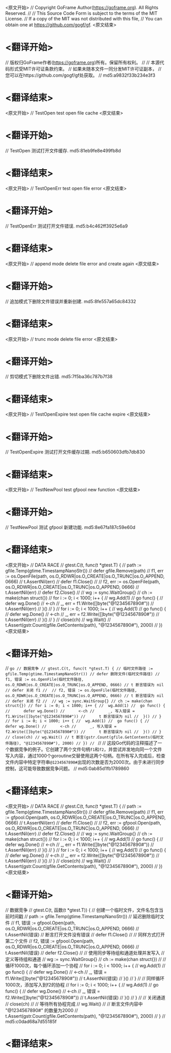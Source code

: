 
<原文开始>
// Copyright GoFrame Author(https://goframe.org). All Rights Reserved.
//
// This Source Code Form is subject to the terms of the MIT License.
// If a copy of the MIT was not distributed with this file,
// You can obtain one at https://github.com/gogf/gf.
<原文结束>

# <翻译开始>
// 版权归GoFrame作者(https://goframe.org)所有。保留所有权利。
//
// 本源代码形式受MIT许可证条款约束。
// 如果未随本文件一同分发MIT许可证副本，
// 您可以在https://github.com/gogf/gf处获取。
// md5:a9832f33b234e3f3
# <翻译结束>


<原文开始>
// TestOpen test open file cache
<原文结束>

# <翻译开始>
// TestOpen 测试打开文件缓存. md5:81eb9fe8e499fb8d
# <翻译结束>


<原文开始>
// TestOpenErr test open file error
<原文结束>

# <翻译开始>
// TestOpenErr 测试打开文件错误. md5:b4c462ff3925e6a9
# <翻译结束>


<原文开始>
// append mode delete file error and create again
<原文结束>

# <翻译开始>
// 追加模式下删除文件错误并重新创建. md5:8fe557a65dc84332
# <翻译结束>


<原文开始>
// trunc mode delete file error
<原文结束>

# <翻译开始>
// 剪切模式下删除文件出错. md5:7f5ba36c787b7f38
# <翻译结束>


<原文开始>
// TestOpenExpire test open file cache expire
<原文结束>

# <翻译开始>
// TestOpenExpire 测试打开文件缓存过期. md5:b650603dfb7db830
# <翻译结束>


<原文开始>
// TestNewPool test gfpool new function
<原文结束>

# <翻译开始>
// TestNewPool 测试 gfpool 新建功能. md5:8e67fa187c59e60d
# <翻译结束>


<原文开始>
	// DATA RACE
	// gtest.C(t, func(t *gtest.T) {
	//	path := gfile.Temp(gtime.TimestampNanoStr())
	//	defer gfile.Remove(path)
	//	f1, err := os.OpenFile(path, os.O_RDWR|os.O_CREATE|os.O_TRUNC|os.O_APPEND, 0666)
	//	t.AssertNil(err)
	//	defer f1.Close()
	//
	//	f2, err := os.OpenFile(path, os.O_RDWR|os.O_CREATE|os.O_TRUNC|os.O_APPEND, 0666)
	//	t.AssertNil(err)
	//	defer f2.Close()
	//
	//	wg := sync.WaitGroup{}
	//	ch := make(chan struct{})
	//	for i := 0; i < 1000; i++ {
	//		wg.Add(1)
	//		go func() {
	//			defer wg.Done()
	//			<-ch
	//			_, err = f1.Write([]byte("@1234567890#"))
	//			t.AssertNil(err)
	//		}()
	//	}
	//	for i := 0; i < 1000; i++ {
	//		wg.Add(1)
	//		go func() {
	//			defer wg.Done()
	//			<-ch
	//			_, err = f2.Write([]byte("@1234567890#"))
	//			t.AssertNil(err)
	//		}()
	//	}
	//	close(ch)
	//	wg.Wait()
	//	t.Assert(gstr.Count(gfile.GetContents(path), "@1234567890#"), 2000)
	// })
<原文结束>

# <翻译开始>
// ```go
// 数据竞争
// gtest.C(t, func(t *gtest.T) {
// 临时文件路径 := gfile.Temp(gtime.TimestampNanoStr())
// defer 删除文件(临时文件路径)
// f1, 错误 := os.OpenFile(临时文件路径, os.O_RDWR|os.O_CREATE|os.O_TRUNC|os.O_APPEND, 0666)
// t 断言错误为 nil
// defer 关闭 f1
// 
// f2, 错误 := os.OpenFile(临时文件路径, os.O_RDWR|os.O_CREATE|os.O_TRUNC|os.O_APPEND, 0666)
// t 断言错误为 nil
// defer 关闭 f2
// 
// wg := sync.WaitGroup{}
// ch := make(chan struct{})
// for i := 0; i < 1000; i++ {
// 	wg.Add(1)
// 	go func() {
// 		defer wg.Done()
// 		<-ch
// 		_, 写入错误 = f1.Write([]byte("@1234567890#"))
// 		t 断言错误为 nil
// 	}()
// }
// for i := 0; i < 1000; i++ {
// 	wg.Add(1)
// 	go func() {
// 		defer wg.Done()
// 		<-ch
// 		_, 写入错误 = f2.Write([]byte("@1234567890#"))
// 		t 断言错误为 nil
// 	}()
// }
// close(ch)
// wg.Wait()
// t 断言(gstr.Count(gfile.GetContents(临时文件路径), "@1234567890#"), 2000)
// })
// ```
// 
// 这段Go代码的注释描述了一个数据竞争的例子。它创建了两个文件句柄`f1`和`f2`，并尝试并发地向同一个文件写入内容，通过1000个goroutine交替使用这两个句柄。在所有写入完成后，检查文件内容中特定字符串`@1234567890#`出现的次数是否为2000次。由于未进行同步控制，这可能导致数据竞争问题。
// md5:0ab85d1fb1789860
# <翻译结束>


<原文开始>
	// DATA RACE
	// gtest.C(t, func(t *gtest.T) {
	//	path := gfile.Temp(gtime.TimestampNanoStr())
	//	defer gfile.Remove(path)
	//	f1, err := gfpool.Open(path, os.O_RDWR|os.O_CREATE|os.O_TRUNC|os.O_APPEND, 0666)
	//	t.AssertNil(err)
	//	defer f1.Close()
	//
	//	f2, err := gfpool.Open(path, os.O_RDWR|os.O_CREATE|os.O_TRUNC|os.O_APPEND, 0666)
	//	t.AssertNil(err)
	//	defer f2.Close()
	//
	//	wg := sync.WaitGroup{}
	//	ch := make(chan struct{})
	//	for i := 0; i < 1000; i++ {
	//		wg.Add(1)
	//		go func() {
	//			defer wg.Done()
	//			<-ch
	//			_, err = f1.Write([]byte("@1234567890#"))
	//			t.AssertNil(err)
	//		}()
	//	}
	//	for i := 0; i < 1000; i++ {
	//		wg.Add(1)
	//		go func() {
	//			defer wg.Done()
	//			<-ch
	//			_, err = f2.Write([]byte("@1234567890#"))
	//			t.AssertNil(err)
	//		}()
	//	}
	//	close(ch)
	//	wg.Wait()
	//	t.Assert(gstr.Count(gfile.GetContents(path), "@1234567890#"), 2000)
	// })
<原文结束>

# <翻译开始>
// 数据竞争
// gtest.C(t, 函数(t *gtest.T)) {
// 创建一个临时文件，文件名包含当前时间戳
// path := gfile.Temp(gtime.TimestampNanoStr())
// 延迟删除临时文件
// f1, 错误 := gfpool.Open(path, os.O_RDWR|os.O_CREATE|os.O_TRUNC|os.O_APPEND, 0666)
// t.AssertNil(错误) // 断言打开文件没有错误
// defer f1.Close()
// 
// 同样方式打开第二个文件
// f2, 错误 := gfpool.Open(path, os.O_RDWR|os.O_CREATE|os.O_TRUNC|os.O_APPEND, 0666)
// t.AssertNil(错误)
// defer f2.Close()
// 
// 使用同步等待组和通道处理并发写入
// 定义等待组和通道
// wg := sync.WaitGroup{}
// ch := make(chan struct{})
// 
// 循环1000次，每个循环添加一个协程
// for i := 0; i < 1000; i++ {
//     wg.Add(1)
//     go func() {
//         defer wg.Done()
//         <-ch
//         _, 错误 = f1.Write([]byte("@1234567890#"))
//         t.AssertNil(错误)
//     }()
// }
// 
// 同样循环1000次，添加写入到f2的协程
// for i := 0; i < 1000; i++ {
//     wg.Add(1)
//     go func() {
//         defer wg.Done()
//         <-ch
//         _, 错误 = f2.Write([]byte("@1234567890#"))
//         t.AssertNil(错误)
//     }()
// }
// 
// 关闭通道
// close(ch)
// 
// 等待所有协程完成
// wg.Wait()
// 
// 断言文件内容中 "@1234567890#" 的数量为2000
// t.Assert(gstr.Count(gfile.GetContents(path), "@1234567890#"), 2000)
// }
// md5:c0dad68a7d55185f
# <翻译结束>

